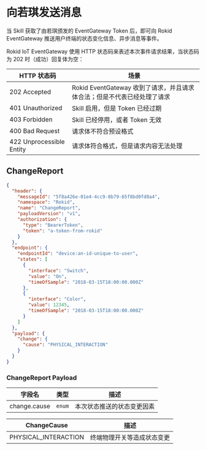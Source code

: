 # 向若琪发送消息

当 Skill 获取了由若琪颁发的 EventGateway Token 后，即可向 Rokid EventGateway 推送用户终端的状态变化信息、异步消息等事件。

Rokid IoT EventGateway 使用 HTTP 状态码来表述本次事件请求结果，当状态码为 202 时（成功）回复体为空：

HTTP 状态码 |	场景
--- | ---
202 Accepted |	Rokid EventGateway 收到了请求，并且请求体合法；但是不代表已经处理了请求
401 Unauthorized |	Skill 启用，但是 Token 已经过期
403 Forbidden |	Skill 已经停用，或者 Token 无效
400 Bad Request |	请求体不符合预设格式
422 Unprocessible Entity |	请求体符合格式，但是请求内容无法处理

## ChangeReport

```json
{
  "header": {
    "messageId": "5f8a426e-01e4-4cc9-8b79-65f8bd0fd8a4",
    "namespace": "Rokid",
    "name": "ChangeReport",
    "payloadVersion": "v1",
    "authorization": {
      "type": "BearerToken",
      "token": "a-token-from-rokid"
    }
  },
  "endpoint": {
    "endpointId": "device:an-id-unique-to-user",
    "states": [
      {
        "interface": "Switch",
        "value": "On",
        "timeOfSample": "2018-03-15T18:00:00.000Z"
      },
      {
        "interface": "Color",
        "value": 12345,
        "timeOfSample": "2018-03-15T18:00:00.000Z"
      }
    ]
  },
  "payload": {
    "change": {
      "cause": "PHYSICAL_INTERACTION"
    }
  }
}
```

### ChangeReport Payload

字段名 | 类型 | 描述
--- | --- | ---
change.cause | `enum` | 本次状态推送的状态变更因素

ChangeCause | 描述
--- | ---
PHYSICAL_INTERACTION | 终端物理开关等造成状态变更
